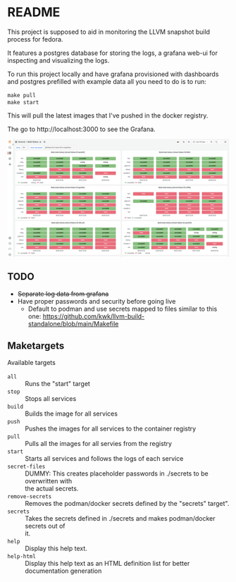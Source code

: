 # README

This project is supposed to aid in monitoring the LLVM snapshot build process
for fedora.

It features a postgres database for storing the logs, a grafana web-ui for
inspecting and visualizing the logs.

To run this project locally and have grafana provisioned with dashboards and
postgres prefilled with example data all you need to do is to run:

```
make pull
make start
```

This will pull the latest images that I've pushed in the docker registry.

The go to http://localhost:3000 to see the Grafana.

![Build Status Dashboard](/media/images/build-status-dashboard.png)

## TODO

* ~~Separate log data from grafana~~
* Have proper passwords and security before going live
  * Default to podman and use secrets mapped to files similar to this one: https://github.com/kwk/llvm-build-standalone/blob/main/Makefile 

## Maketargets

Available targets
<dl>
<dt><code>all</code></dt><dd>Runs the "start" target</dd>
<dt><code>stop</code></dt><dd>Stops all services</dd>
<dt><code>build</code></dt><dd>Builds the image for all services</dd>
<dt><code>push</code></dt><dd>Pushes the images for all services to the container registry</dd>
<dt><code>pull</code></dt><dd>Pulls all the images for all servies from the registry</dd>
<dt><code>start</code></dt><dd>Starts all services and follows the logs of each service</dd>
<dt><code>secret-files</code></dt><dd>DUMMY: This creates placeholder passwords in ./secrets to be overwritten with<br/>
 the actual secrets.</dd>
<dt><code>remove-secrets</code></dt><dd>Removes the podman/docker secrets defined by the "secrets" target".</dd>
<dt><code>secrets</code></dt><dd>Takes the secrets defined in ./secrets and makes podman/docker secrets out of<br/>
 it.</dd>
<dt><code>help</code></dt><dd>Display this help text.</dd>
<dt><code>help-html</code></dt><dd>Display this help text as an HTML definition list for better documentation generation</dd>
</dl>
